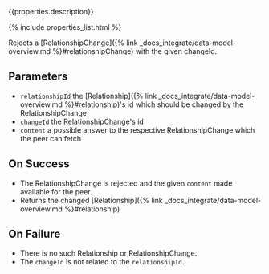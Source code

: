 {{properties.description}}

{% include properties_list.html %}

Rejects a [RelationshipChange]({% link _docs_integrate/data-model-overview.md %}#relationshipChange) with the given changeId.

## Parameters

- `relationshipId` the [Relationship]({% link _docs_integrate/data-model-overview.md %}#relationship)'s id which should be changed by the RelationshipChange
- `changeId` the RelationshipChange's id
- `content` a possible answer to the respective RelationshipChange which the peer can fetch

## On Success

- The RelationshipChange is rejected and the given `content` made available for the peer.
- Returns the changed [Relationship]({% link _docs_integrate/data-model-overview.md %}#relationship)

## On Failure

- There is no such Relationship or RelationshipChange.
- The `changeId` is not related to the `relationshipId`.
